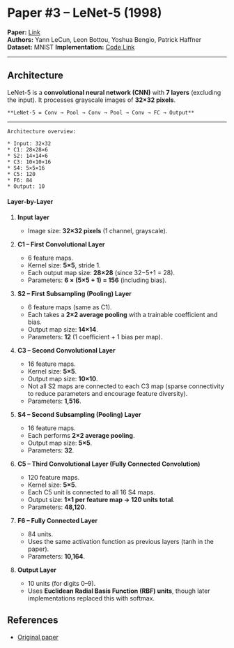 # Paper #3 – LeNet-5 (1998)

**Paper:** [Link](https://axon.cs.byu.edu/~martinez/classes/678/Papers/Convolution_nets.pdf)  
**Authors:** Yann LeCun, Leon Bottou, Yoshua Bengio, Patrick Haffner
**Dataset:** MNIST
**Implementation:** [Code Link](./leNet5.ipynb)

---

## Architecture


LeNet-5 is a **convolutional neural network (CNN)** with **7 layers** (excluding the input). It processes grayscale images of **32×32 pixels**.

```
**LeNet-5 = Conv → Pool → Conv → Pool → Conv → FC → Output**
```

---

```
Architecture overview:

* Input: 32×32
* C1: 28×28×6
* S2: 14×14×6
* C3: 10×10×16
* S4: 5×5×16
* C5: 120
* F6: 84
* Output: 10
```


#### **Layer-by-Layer**

1. **Input layer**

   * Image size: **32×32 pixels** (1 channel, grayscale).

2. **C1 – First Convolutional Layer**

   * 6 feature maps.
   * Kernel size: **5×5**, stride 1.
   * Each output map size: **28×28** (since 32−5+1 = 28).
   * Parameters: **6 × (5×5 + 1) = 156** (including bias).

3. **S2 – First Subsampling (Pooling) Layer**

   * 6 feature maps (same as C1).
   * Each takes a **2×2 average pooling** with a trainable coefficient and bias.
   * Output map size: **14×14**.
   * Parameters: **12** (1 coefficient + 1 bias per map).

4. **C3 – Second Convolutional Layer**

   * 16 feature maps.
   * Kernel size: **5×5**.
   * Output map size: **10×10**.
   * Not all S2 maps are connected to each C3 map (sparse connectivity to reduce parameters and encourage feature diversity).
   * Parameters: **1,516**.

5. **S4 – Second Subsampling (Pooling) Layer**

   * 16 feature maps.
   * Each performs **2×2 average pooling**.
   * Output map size: **5×5**.
   * Parameters: **32**.

6. **C5 – Third Convolutional Layer (Fully Connected Convolution)**

   * 120 feature maps.
   * Kernel size: **5×5**.
   * Each C5 unit is connected to all 16 S4 maps.
   * Output size: **1×1 per feature map → 120 units total**.
   * Parameters: **48,120**.

7. **F6 – Fully Connected Layer**

   * 84 units.
   * Uses the same activation function as previous layers (tanh in the paper).
   * Parameters: **10,164**.

8. **Output Layer**

   * 10 units (for digits 0–9).
   * Uses **Euclidean Radial Basis Function (RBF) units**, though later implementations replaced this with softmax.




## References
- [Original paper](https://axon.cs.byu.edu/~martinez/classes/678/Papers/Convolution_nets.pdf)
